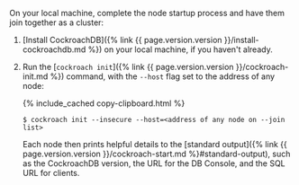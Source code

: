 On your local machine, complete the node startup process and have them join together as a cluster:

1. [Install CockroachDB]({% link {{ page.version.version }}/install-cockroachdb.md %}) on your local machine, if you haven't already.

1. Run the [`cockroach init`]({% link {{ page.version.version }}/cockroach-init.md %}) command, with the `--host` flag set to the address of any node:

    {% include_cached copy-clipboard.html %}
    ~~~ shell
    $ cockroach init --insecure --host=<address of any node on --join list>
    ~~~

    Each node then prints helpful details to the [standard output]({% link {{ page.version.version }}/cockroach-start.md %}#standard-output), such as the CockroachDB version, the URL for the DB Console, and the SQL URL for clients.
